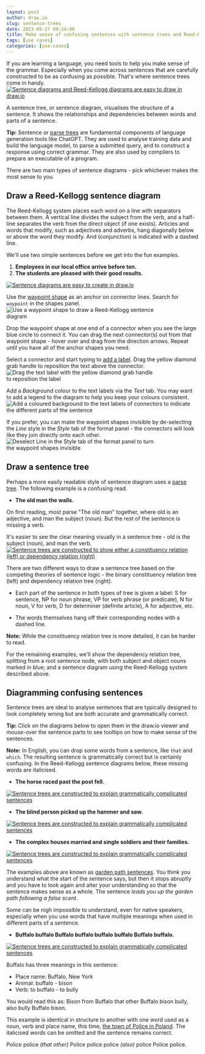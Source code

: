 ```yaml
---
layout: post
author: draw.io
slug: sentence-trees
date: 2023-09-27 09:24:00
title: Make sense of confusing sentences with sentence trees and Reed-Kellogg diagrams
tags: [use cases]
categories: [use-cases]
---
```


If you are learning a language, you need tools to help you make sense of the grammar. Especially when you come across sentences that are carefully constructed to be as confusing as possible. That's where sentence trees come in handy.
<br />[<img src="/assets/img/blog/sentence-tree-horse-example.png" style="width=100%;max-width:500px;height:auto;" alt="Sentence diagrams and Reed-Kellogg diagrams are easy to draw in draw.io">](https://app.diagrams.net/?lightbox=1&highlight=0000ff&page=2&edit=_blank&layers=1&nav=1&title=#Uhttps%3A%2F%2Fraw.githubusercontent.com%2Fjgraph%2Fdrawio-diagrams%2Fdev%2Fblog%2Fsentence-trees.drawio)

A sentence tree, or sentence diagram, visualises the structure of a sentence. It shows the relationships and dependencies between words and parts of a sentence. 

**Tip:** Sentence or [parse trees](https://en.wikipedia.org/wiki/Parse_tree) are fundamental components of language generation tools like ChatGPT. They are used to analyse training data and build the language model, to parse a submitted query, and to construct a response using correct grammar. They are also used by compilers to prepare an executable of a program.

There are two main types of sentence diagrams - pick whichever makes the most sense to you.

## Draw a Reed-Kellogg sentence diagram

The Reed-Kellogg system places each word on a line with separators between them. A vertical line divides the subject from the verb, and a half-line separates the verb from the direct object (if one exists). Articles and words that modify, such as adjectives and adverbs, hang diagonally below or above the word they modify. And (conjunction) is indicated with a dashed line.

We'll use two simple sentences before we get into the fun examples. 

1. **Employees in our local office arrive before ten.**
2. **The students are pleased with their good results.**

[<img src="/assets/img/blog/sentence-tree-reed-kellogg.png" style="width=100%;max-width:500px;height:auto;" alt="Sentence diagrams are easy to create in draw.io">](https://app.diagrams.net/?lightbox=1&highlight=0000ff&page=0&edit=_blank&layers=1&nav=1&title=#Uhttps%3A%2F%2Fraw.githubusercontent.com%2Fjgraph%2Fdrawio-diagrams%2Fdev%2Fblog%2Fsentence-trees.drawio)

Use the [waypoint shape](/blog/waypoint-shape.html) as an anchor on connector lines. Search for ``waypoint`` in the shapes panel.
<br /><img src="/assets/img/blog/sentence-tree-draw.gif" style="width=100%;max-width:400px;height:auto;" alt="Use a waypoint shape to draw a Reed-Kellogg sentence diagram">

Drop the waypoint shape at one end of a connector when you see the large blue circle to connect it. You can drag the next connector(s) out from that waypoint shape - hover over and drag from the direction arrows. Repeat until you have all of the anchor shapes you need.

Select a connector and start typing to [add a label](/doc/faq/labels-add.html). Drag the yellow diamond grab handle to reposition the text above the connector. 
<br /><img src="/assets/img/blog/sentence-tree-label-reposition.png" style="width=100%;max-width:400px;height:auto;" alt="Drag the text label with the yellow diamond grab handle to reposition the label">

Add a _Background_ colour to the text labels via the _Text_ tab. You may want to add a legend to the diagram to help you keep your colours consistent.
<br /><img src="/assets/img/blog/sentence-tree-text-background.png" style="width=100%;max-width:500px;height:auto;" alt="Add a coloured background to the text labels of connectors to indicate the different parts of the sentence">

If you prefer, you can make the waypoint shapes invisible by de-selecting the _Line_ style in the _Style_ tab of the format panel - the connectors will look like they join directly onto each other. 
<br /><img src="/assets/img/blog/sentence-tree-waypoint-invisible.png" style="width=100%;max-width:400px;height:auto;" alt="Deselect Line in the Style tab of the format panel to turn the waypoint shapes invisible">

## Draw a sentence tree

Perhaps a more easily readable style of sentence diagram uses a [parse tree](https://en.wikipedia.org/wiki/Parse_tree). The following example is a confusing read. 

* **The old man the walls.**

On first reading, most parse "The old man" together, where old is an adjective, and man the subject (noun). But the rest of the sentence is missing a verb. 

It's easier to see the clear meaning visually in a sentence tree - old is the subject (noun), and man the verb.
<br />[<img src="/assets/img/blog/sentence-tree-types.png" style="width=100%;max-width:600px;height:auto;" alt="Sentence trees are constructed to show either a constituency relation (left) or dependency relation (right)">](https://app.diagrams.net/?lightbox=1&highlight=0000ff&page=1&edit=_blank&layers=1&nav=1&title=#Uhttps%3A%2F%2Fraw.githubusercontent.com%2Fjgraph%2Fdrawio-diagrams%2Fdev%2Fblog%2Fsentence-trees.drawio)

There are two different ways to draw a sentence tree based on the competing theories of sentence logic - the binary constituency relation tree (left) and dependency relation tree (right). 

* Each part of the sentence in both types of tree is given a label: S for sentence, NP for noun phrase, VP for verb phrase (or predicate), N for noun, V for verb, D for determiner (definite article), A for adjective, etc. 

* The words themselves hang off their corresponding nodes with a dashed line.

**Note:** While the constituency relation tree is more detailed, it can be harder to read. 

For the remaining examples, we'll show the dependency relation tree, splitting from a root sentence node, with both subject and object nouns marked in blue; and a sentence diagram using the Reed-Kellogg system described above.

## Diagramming confusing sentences

Sentence trees are ideal to analyse sentences that are typically designed to look completely wrong but are both accurate and grammatically correct. 

**Tip:** Click on the diagrams below to open them in the draw.io viewer and mouse-over the sentence parts to see tooltips on how to make sense of the sentences. 

**Note:** In English, you can drop some words from a sentence, like ``that`` and ``which``. The resulting sentence is grammatically correct but is certainly confusing. In the Reed-Kellogg sentence diagrams below, these missing words are italicised.

* **The horse raced past the post fell.**

[<img src="/assets/img/blog/sentence-tree-horse-example.png" style="width=100%;max-width:500px;height:auto;" alt="Sentence trees are constructed to explain grammatically complicated sentences">](https://app.diagrams.net/?lightbox=1&highlight=0000ff&page=2&edit=_blank&layers=1&nav=1&title=#Uhttps%3A%2F%2Fraw.githubusercontent.com%2Fjgraph%2Fdrawio-diagrams%2Fdev%2Fblog%2Fsentence-trees.drawio)

* **The blind person picked up the hammer and saw.**

[<img src="/assets/img/blog/sentence-tree-blind-example.png" style="width=100%;max-width:500px;height:auto;" alt="Sentence trees are constructed to explain grammatically complicated sentences">](https://app.diagrams.net/?lightbox=1&highlight=0000ff&page=2&edit=_blank&layers=1&nav=1&title=#Uhttps%3A%2F%2Fraw.githubusercontent.com%2Fjgraph%2Fdrawio-diagrams%2Fdev%2Fblog%2Fsentence-trees.drawio)

* **The complex houses married and single soldiers and their families.**

[<img src="/assets/img/blog/sentence-tree-soldiers-example.png" style="width=100%;max-width:500px;height:auto;" alt="Sentence trees are constructed to explain grammatically complicated sentences">](https://app.diagrams.net/?lightbox=1&highlight=0000ff&page=2&edit=_blank&layers=1&nav=1&title=#Uhttps%3A%2F%2Fraw.githubusercontent.com%2Fjgraph%2Fdrawio-diagrams%2Fdev%2Fblog%2Fsentence-trees.drawio)

The examples above are known as [garden path sentences](https://en.wikipedia.org/wiki/Garden-path_sentence). You think you understand what the start of the sentence says, but then it stops abruptly and you have to look again and alter your understanding so that the sentence makes sense as a whole. The sentence _leads you up the garden path following a false scent_.

Some can be nigh impossible to understand, even for native speakers, especially when you use words that have multiple meanings when used in different parts of a sentence.

* **Buffalo buffalo Buffalo buffalo buffalo buffalo Buffalo buffalo.**

[<img src="/assets/img/blog/sentence-tree-buffalo-example.png" style="width=100%;max-width:600px;height:auto;" alt="Sentence trees are constructed to explain grammatically complicated sentences">](https://app.diagrams.net/?lightbox=1&highlight=0000ff&page=3&edit=_blank&layers=1&nav=1&title=#Uhttps%3A%2F%2Fraw.githubusercontent.com%2Fjgraph%2Fdrawio-diagrams%2Fdev%2Fblog%2Fsentence-trees.drawio)

Buffalo has three meanings in this sentence: 
* Place name: Buffalo, New York
* Animal: buffalo - bison
* Verb: to buffalo - to bully

You would read this as: Bison from Buffalo that other Buffalo bison bully, also bully Buffalo bison.

This example is identical in structure to another with one word used as a noun, verb and place name, this time, [the town of Police in Poland](https://app.diagrams.net/?lightbox=1&highlight=0000ff&page=4&edit=_blank&layers=1&nav=1&title=#Uhttps%3A%2F%2Fraw.githubusercontent.com%2Fjgraph%2Fdrawio-diagrams%2Fdev%2Fblog%2Fsentence-trees.drawio). The italicised words can be omitted and the sentence remains correct.

Police police _(that other)_ Police police police _(also)_ police Police police.

